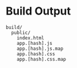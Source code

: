 # Build Output

```
build/
  public/
    index.html
    app.[hash].js
    app.[hash].js.map
    app.[hash].css
    app.[hash].css.map
```
